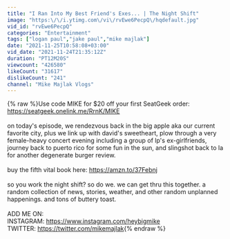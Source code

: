 ```yaml
---
title: "I Ran Into My Best Friend's Exes... | The Night Shift"
image: "https:\/\/i.ytimg.com\/vi\/rvEwe6PecpQ\/hqdefault.jpg"
vid_id: "rvEwe6PecpQ"
categories: "Entertainment"
tags: ["logan paul","jake paul","mike majlak"]
date: "2021-11-25T10:58:08+03:00"
vid_date: "2021-11-24T21:35:12Z"
duration: "PT12M20S"
viewcount: "426580"
likeCount: "31617"
dislikeCount: "241"
channel: "Mike Majlak Vlogs"
---
```

{% raw %}Use code MIKE for $20 off your first SeatGeek order: <a rel="nofollow" target="blank" href="https://seatgeek.onelink.me/RrnK/MIKE">https://seatgeek.onelink.me/RrnK/MIKE</a><br /><br />on today's episode, we rendezvous back in the big apple aka our current favorite city, plus we link up with david's sweetheart, plow through a very female-heavy concert evening including a group of lp's ex-girlfriends, journey back to puerto rico for some fun in the sun, and slingshot back to la for another degenerate burger review.<br /><br />buy the fifth vital book here: <a rel="nofollow" target="blank" href="https://amzn.to/37Febnj">https://amzn.to/37Febnj</a><br /><br />so you work the night shift? so do we. we can get thru this together. a random collection of news, stories, weather, and other random unplanned happenings. and tons of buttery toast.<br /><br />ADD ME ON:<br />INSTAGRAM: <a rel="nofollow" target="blank" href="https://www.instagram.com/heybigmike">https://www.instagram.com/heybigmike</a><br />TWITTER: <a rel="nofollow" target="blank" href="https://twitter.com/mikemajlak">https://twitter.com/mikemajlak</a>{% endraw %}
